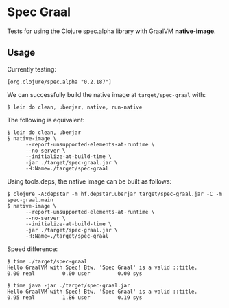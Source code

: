 # Spec Graal

Tests for using the Clojure spec.alpha library with GraalVM **native-image**.

## Usage

Currently testing:

    [org.clojure/spec.alpha "0.2.187"]

We can successfully build the native image at `target/spec-graal` with:

    $ lein do clean, uberjar, native, run-native

The following is equivalent:

    $ lein do clean, uberjar
    $ native-image \
          --report-unsupported-elements-at-runtime \
          --no-server \
          --initialize-at-build-time \
          -jar ./target/spec-graal.jar \
          -H:Name=./target/spec-graal

Using tools.deps, the native image can be built as follows:

    $ clojure -A:depstar -m hf.depstar.uberjar target/spec-graal.jar -C -m spec-graal.main
    $ native-image \
          --report-unsupported-elements-at-runtime \
          --no-server \
          --initialize-at-build-time \
          -jar ./target/spec-graal.jar \
          -H:Name=./target/spec-graal

Speed difference:

    $ time ./target/spec-graal
    Hello GraalVM with Spec! Btw, 'Spec Graal' is a valid ::title.
    0.00 real         0.00 user         0.00 sys

    $ time java -jar ./target/spec-graal.jar
    Hello GraalVM with Spec! Btw, 'Spec Graal' is a valid ::title.
    0.95 real         1.86 user         0.19 sys
